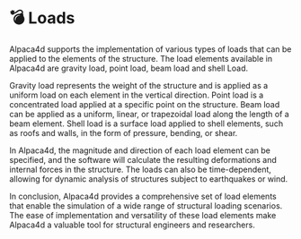 # 💣 Loads

Alpaca4d supports the implementation of various types of loads that can be applied to the elements of the structure. The load elements available in Alpaca4d are gravity load, point load, beam load and shell Load.

Gravity load represents the weight of the structure and is applied as a uniform load on each element in the vertical direction. Point load is a concentrated load applied at a specific point on the structure. Beam load can be applied as a uniform, linear, or trapezoidal load along the length of a beam element. Shell load is a surface load applied to shell elements, such as roofs and walls, in the form of pressure, bending, or shear.

In Alpaca4d, the magnitude and direction of each load element can be specified, and the software will calculate the resulting deformations and internal forces in the structure. The loads can also be time-dependent, allowing for dynamic analysis of structures subject to earthquakes or wind.

In conclusion, Alpaca4d provides a comprehensive set of load elements that enable the simulation of a wide range of structural loading scenarios. The ease of implementation and versatility of these load elements make Alpaca4d a valuable tool for structural engineers and researchers.
